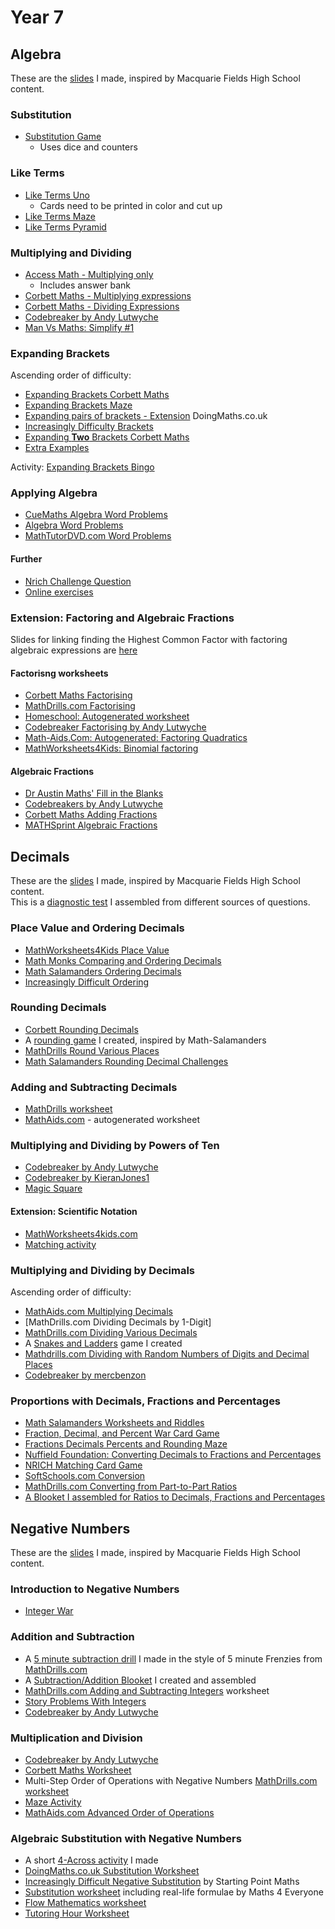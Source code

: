 # Year 7
## Algebra
These are the [slides](static/pdfs/slides/Year_7/yr7-algebra.pdf) I made, inspired by Macquarie Fields High School content.

### Substitution
* [Substitution Game](https://www.math-salamanders.com/algebra-math-games.html)
	* Uses dice and counters

### Like Terms
* [Like Terms Uno](https://www.frontporchmath.com/wp-content/uploads/2017/10/like-terms-uno.pdf)
	* Cards need to be printed in color and cut up
* [Like Terms Maze](https://www.teacherspayteachers.com/Product/FREE-Combining-Like-Terms-Maze-4451766?st=037d8f7f3eaa44be9648018aea9c437e)
* [Like Terms Pyramid](https://www.teacherspayteachers.com/Product/Combining-Like-Terms-Activity-Pyramid-Style-2516935?st=1b98116c1a297dd5fb0496c9a3f29319)


### Multiplying and Dividing
* [Access Math - Multiplying only](https://www.accessmaths.co.uk/uploads/4/4/2/3/44232537/multiplying_algebraic_expressions_worksheet_msc.pdf)
	* Includes answer bank
* [Corbett Maths - Multiplying expressions](https://corbettmaths.com/wp-content/uploads/2013/02/multiplying-terms-pdf1.pdf)
* [Corbett Maths - Dividing Expressions](https://corbettmaths.com/wp-content/uploads/2013/02/dividing-terms-pdf1.pdf)
* [Codebreaker by Andy Lutwyche](https://www.tes.com/en-au/teaching-resource/multiplying-and-dividing-fractions-codebreakers-11245813)
* [Man Vs Maths: Simplify #1](https://www.manvsmaths.com/algebra/basic_simplify_1.pdf)

### Expanding Brackets
Ascending order of difficulty:

* [Expanding Brackets Corbett Maths](https://corbettmaths.com/wp-content/uploads/2013/02/expanding-brackets-pdf1.pdf)
* [Expanding Brackets Maze](https://www.tes.com/en-au/teaching-resource/expanding-single-brackets-maze-12074729)
* [Expanding pairs of brackets - Extension](https://www.doingmaths.co.uk/expanding-brackets.html)
	DoingMaths.co.uk
* [Increasingly Difficulty Brackets](https://startingpointsmaths.com/2020/09/01/increasingly-difficult-brackets/)
* [Expanding **Two** Brackets Corbett Maths](https://corbettmaths.com/wp-content/uploads/2013/02/expanding-two-brackets-pdf2.pdf)
* [Extra Examples](https://www.doingmaths.co.uk/uploads/8/3/8/9/8389495/expanding_single_brackets.pdf)

Activity: [Expanding Brackets Bingo](https://www.interactive-maths.com/expanding-single-brackets-qqi-bingo.html)

### Applying Algebra
* [CueMaths Algebra Word Problems](https://www.cuemath.com/worksheets/algebra-word-problems-worksheets/)
* [Algebra Word Problems](https://view.officeapps.live.com/op/view.aspx?src=https%3A%2F%2Fwww.scarsdaleschools.k12.ny.us%2Fcms%2Flib5%2FNY01001205%2FCentricity%2FDomain%2F360%2FWordProbPacket2.doc&wdOrigin=BROWSELINK)
* [MathTutorDVD.com Word Problems](https://algebra-worksheets.s3.amazonaws.com/Algebra-Word-Problems/Algebra+Word+Problems+-+Worksheet+1+-+Number+Problems.pdf)

#### Further
* [Nrich Challenge Question](https://nrich.maths.org/1031)
* [Online exercises](https://www.transum.org/software/SW/Starter_of_the_day/Students/Algebra_In_Action.asp)


### Extension: Factoring and Algebraic Fractions
Slides for linking finding the Highest Common Factor with factoring algebraic expressions are [here](static/pdfs/slides/Year_7/7-matd-factorization.pdf)
#### Factorisng worksheets
* [Corbett Maths Factorising](https://corbettmaths.com/wp-content/uploads/2020/05/Factorisation.pdf)
* [MathDrills.com Factorising](https://math-drills.com/algebra/expressions_factoring_nosquares_xcoef_posmult_001.php)
* [Homeschool: Autogenerated worksheet](https://www.homeschoolmath.net/worksheets/table-factoring-distributive.php?col=2&row=7&coeffmin=2&coeffmax=9&constmin=1&constmax=12&decimals=0&workspace=3&problemtype=1&type1=1&font=Arial&FontSize=12pt&pad=8&border=on&ptitle=&Submit=Submit)
* [Codebreaker Factorising by Andy Lutwyche](https://www.tes.com/en-au/teaching-resource/codebreaker-factorising-expressions-6449047)
* [Math-Aids.Com: Autogenerated: Factoring Quadratics](https://www.math-aids.com/Algebra/Algebra_1/Polynomials/Factoring_Quadratic.html)
* [MathWorksheets4Kids: Binomial factoring](https://www.mathworksheets4kids.com/grade-8/factoring-binomials.php)

#### Algebraic Fractions
* [Dr Austin Maths' Fill in the Blanks](https://www.draustinmaths.com/_files/ugd/7ac124_c8ceecc0327f473892852c5799d1893c.pdf)
* [Codebreakers by Andy Lutwyche](https://www.tes.com/en-au/teaching-resource/algebraic-fractions-codebreakers-11411609)
* [Corbett Maths Adding Fractions](https://corbettmaths.com/wp-content/uploads/2013/02/adding-algebraic-fractions-pdf.pdf)
* [MATHSprint Algebraic Fractions](https://mathsprint.wordpress.com/wp-content/uploads/2013/06/a-algebraic-fractions-add-subtract-1.pdf)


## Decimals
These are the [slides](static/pdfs/slides/Year_7/yr7-decimals.pdf) I made, inspired by Macquarie Fields High School content.   
This is a [diagnostic test](static/pdfs/my_resources/Year7-Decimals-Diagnostic.pdf) I assembled from different sources of questions.

### Place Value and Ordering Decimals
+ [MathWorksheets4Kids Place Value](https://www.mathworksheets4kids.com/decimal-place-value.php)
+ [Math Monks Comparing and Ordering Decimals](https://mathmonks.com/worksheets/comparing-and-ordering-decimals-worksheets)
+ [Math Salamanders Ordering Decimals](https://www.math-salamanders.com/ordering-decimals.html)
+ [Increasingly Difficult Ordering](https://taylorda01.weebly.com/uploads/4/2/3/8/42387051/ordering_numbers_01.pdf)

### Rounding Decimals
+ [Corbett Rounding Decimals](https://corbettmaths.com/wp-content/uploads/2019/01/Rounding-decimal-places-pdf.pdf)
+ A [rounding game](static\pdfs\my_resources\Decimal-Rounders-instructions+board.pdf) I created, inspired by Math-Salamanders
+ [MathDrills Round Various Places](https://math-drills.com/decimal/decround_various_various_001.php)
+ [Math Salamanders Rounding Decimal Challenges](https://www.math-salamanders.com/rounding-decimals-worksheet.html)


### Adding and Subtracting Decimals
+ [MathDrills worksheet](https://math-drills.com/decimal/decaddsubmixed13_001.php)
+ [MathAids.com](https://www.math-aids.com/Decimals/Add_Subtract_Worksheets.html) - autogenerated worksheet

### Multiplying and Dividing by Powers of Ten
+ [Codebreaker by Andy Lutwyche](https://www.tes.com/en-au/teaching-resource/multiplying-and-dividing-by-powers-of-10-codebreaker-11277876)
+ [Codebreaker by KieranJones1](https://www.tes.com/en-au/teaching-resource/codebreaker-multiplying-and-dividing-decimals-by-10-100-and-1000-y5-12121229)
+ [Magic Square](https://www.worksheetworks.com/puzzles/magic-squares/decimal.html)
#### Extension: Scientific Notation
+ [MathWorksheets4kids.com](https://www.mathworksheets4kids.com/scientific-notations.php)
+ [Matching activity](https://www.teacherspayteachers.com/Product/Scientific-Notation-Mixed-Operations-Revision-Matching-Activity-8928221?st=19faa5e8c5a5398a92d870496570897c)


### Multiplying and Dividing by Decimals
Ascending order of difficulty:

+ [MathAids.com Multiplying Decimals](https://www.math-aids.com/Decimals/Multiplication_Worksheets.html)
+ [MathDrills.com Dividing Decimals by 1-Digit]
+ [MathDrills.com Dividing Various Decimals](https://math-drills.com/decimal/decimals_division_various_various_001.php)
+ A [Snakes and Ladders](static\pdfs\my_resources\Decimal-Snakes_and_Ladders-instructions+board.pdf) game I created
+ [Mathdrills.com Dividing with Random Numbers of Digits and Decimal Places](https://math-drills.com/decimal/decdiv_randig_ranplc_001.php)
+ [Codebreaker by mercbenzon](https://www.tes.com/en-au/teaching-resource/multiplying-and-dividing-decimals-code-breaker-11395983)

### Proportions with Decimals, Fractions and Percentages
+ [Math Salamanders Worksheets and Riddles](https://www.math-salamanders.com/decimal-worksheets.html#DecConvert)
+ [Fraction, Decimal, and Percent War Card Game](https://www.teacherspayteachers.com/Product/Fraction-Decimal-and-Percent-War-Card-Game-8940881?st=879f4b72855e8a642fe35f16eff6b0f4)
+ [Fractions Decimals Percents and Rounding Maze](https://www.teacherspayteachers.com/Product/Fractions-Decimals-Percents-and-Rounding-Maze-Digital-Activity-Worksheet-9059412?st=4d31d60eab24b3c2bc175c83f40eccb0)
+ [Nuffield Foundation: Converting Decimals to Fractions and Percentages](https://www.nuffieldfoundation.org/sites/default/files/files/FSMA%20Fractions%20decimals%20percentages%20student.pdf)
+ [NRICH Matching Card Game](https://nrich.maths.org/problems/matching-fractions-decimals-and-percentages)
+ [SoftSchools.com Conversion](https://softschools.com/math/decimals/worksheets/decimal_conversion_worksheets/)
+ [MathDrills.com Converting from Part-to-Part Ratios](https://math-drills.com/fractions/convert_fractions_no711_from_ppratios_to_fractions_decimals_percents_001.php)
+ [A Blooket I assembled for Ratios to Decimals, Fractions and Percentages](https://dashboard.blooket.com/set/6667bddd9096eedecf98ece2)

## Negative Numbers
These are the [slides](static/pdfs/slides/Year_7/yr7-negative-numbers.pdf) I made, inspired by Macquarie Fields High School content.

### Introduction to Negative Numbers
+ [Integer War](https://www.teacherspayteachers.com/Product/Integer-War-Quick-Game-to-Remediate-Number-Sense-with-Negative-and-Positive-Num-5067084)

### Addition and Subtraction
+ A [5 minute subtraction drill](static/pdfs/my_resources/5-Min-Frenzy-Subtract-Integers.pdf) I made in the style of 5 minute Frenzies from [MathDrills.com](https://math-drills.com/search.php?s=frenzy&page=1&sort=weekly)
+ A [Subtraction/Addition Blooket](https://dashboard.blooket.com/set/667385134ec37ac0306320b0) I created and assembled
+ [MathDrills.com Adding and Subtracting Integers](https://math-drills.com/integers/integers_addition_and_subtraction_easy_001.php) worksheet
+ [Story Problems With Integers](https://hanlonmath.com/pdfFiles/resource_985.pdf)
+ [Codebreaker by Andy Lutwyche](https://www.tes.com/en-au/teaching-resource/negative-numbers-codebreakers-11220719)

### Multiplication and Division
+ [Codebreaker by Andy Lutwyche](https://www.tes.com/en-au/teaching-resource/negative-numbers-codebreakers-11220719)
+ [Corbett Maths Worksheet](https://corbettmaths.com/wp-content/uploads/2018/11/Negatives-multiplication-and-division-pdf.pdf)
+ Multi-Step Order of Operations with Negative Numbers [MathDrills.com worksheet](https://math-drills.com/orderofoperations/ooo_integers_foursteps_negative_pemdas_001.php)
+ [Maze Activity](https://www.teacherspayteachers.com/Product/Multiplying-and-Dividing-Integers-Math-Maze-Activity-4107250)
+ [MathAids.com Advanced Order of Operations](https://www.math-aids.com/Order_of_Operations/Advanced_Order_of_Operations.html)

### Algebraic Substitution with Negative Numbers
+ A short [4-Across activity](static/pdfs/my_resources/4-Across-integer-algebra.pdf) I made
+ [DoingMaths.co.uk Substitution Worksheet](https://www.doingmaths.co.uk/substitution.html)
+ [Increasingly Difficult Negative Substitution](https://startingpointsmaths.com/2022/10/01/negative-substitution/) by Starting Point Maths
+ [Substitution worksheet](https://www.maths4everyone.com/resources/downloads/substitution-negatives-of-negatives-20273.pdf) including real-life formulae by Maths 4 Everyone
+ [Flow Mathematics worksheet](https://www.tes.com/en-au/teaching-resource/substituting-negative-numbers-12482161)
+ [Tutoring Hour Worksheet](https://www.tutoringhour.com/preview/algebraic-expressions/evaluate/add-sub.pdf)


